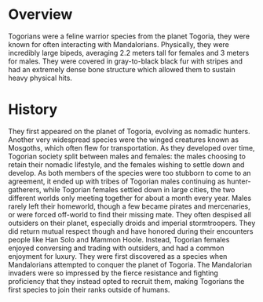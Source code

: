 # Overview
Togorians were a feline warrior species from the planet Togoria, they were known for often interacting with Mandalorians.
Physically, they were incredibly large bipeds, averaging 2.2 meters tall for females and 3 meters for males.
They were covered in gray-to-black black fur with stripes and had an extremely dense bone structure which allowed them to sustain heavy physical hits.

# History
They first appeared on the planet of Togoria, evolving as nomadic hunters.
Another very widespread species were the winged creatures known as Mosgoths, which  often flew for transportation.
As they developed over time, Togorian society split between males and females: the males choosing to retain their nomadic lifestyle, and the females wishing to settle down and develop.
As both members of the species were too stubborn to come to an agreement, it ended up with tribes of Togorian males continuing as hunter-gatherers, while Togorian females settled down in large cities, the two different worlds only meeting together for about a month every year.
Males rarely left their homeworld, though a few became pirates and mercenaries, or were forced off-world to find their missing mate.
They often despised all outsiders on their planet, especially droids and imperial stormtroopers.
They did return mutual respect though and have honored during their encounters people like Han Solo and Mammon Hoole.
Instead, Togorian females enjoyed conversing and trading with outsiders, and had a common enjoyment for luxury.
They were first discovered as a species when Mandalorians attempted to conquer the planet of Togoria.
The Mandalorian invaders were so impressed by the fierce resistance and fighting proficiency that they instead opted to recruit them, making Togorians the first species to join their ranks outside of humans.